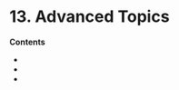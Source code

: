 # 13. Advanced Topics

<primary-label ref="header-label"/>

<secondary-label ref="doc-wip"/>

**Contents**

- [](13-1-Compiler-Structure.md)
- [](13-2-FFI.md)
- [](13-3-Low-Level-Operations.md)
